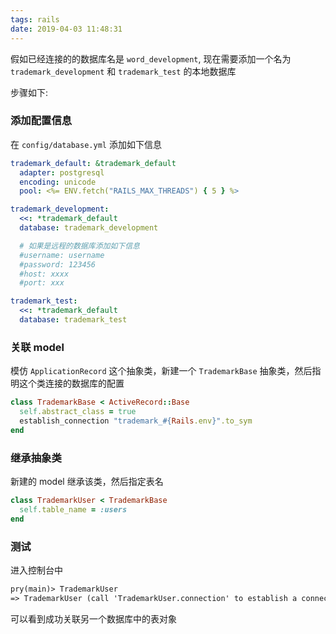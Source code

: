 ```yaml
---
tags: rails
date: 2019-04-03 11:48:31
---
```


假如已经连接的的数据库名是 `word_development`, 现在需要添加一个名为 `trademark_development` 和 `trademark_test` 的本地数据库

步骤如下:

### 添加配置信息

在 `config/database.yml` 添加如下信息

```yml
trademark_default: &trademark_default
  adapter: postgresql
  encoding: unicode
  pool: <%= ENV.fetch("RAILS_MAX_THREADS") { 5 } %>

trademark_development:
  <<: *trademark_default
  database: trademark_development

  # 如果是远程的数据库添加如下信息
  #username: username
  #password: 123456
  #host: xxxx
  #port: xxx

trademark_test:
  <<: *trademark_default
  database: trademark_test
```

### 关联 model

模仿 `ApplicationRecord` 这个抽象类，新建一个 `TrademarkBase` 抽象类，然后指明这个类连接的数据库的配置

```ruby
class TrademarkBase < ActiveRecord::Base
  self.abstract_class = true
  establish_connection "trademark_#{Rails.env}".to_sym
end
```

### 继承抽象类

新建的 model 继承该类，然后指定表名

```ruby
class TrademarkUser < TrademarkBase
  self.table_name = :users
end
```

### 测试

进入控制台中

```txt
pry(main)> TrademarkUser
=> TrademarkUser (call 'TrademarkUser.connection' to establish a connection)
```

可以看到成功关联另一个数据库中的表对象
